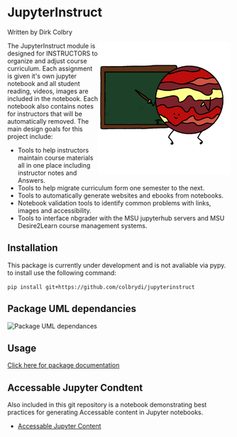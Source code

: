 # JupyterInstruct
Written by Dirk Colbry

<img alt="JupyterInstruct logo with a cartoon Jupyter writing on a green chalkboard. Image created by Tamara Colbry" src="https://raw.githubusercontent.com/colbrydi/jupyterinstruct/master/docs/images/JupyterInstruct_icon.png" style="float:right" width=300px> 

The JupyterInstruct module is designed for INSTRUCTORS to organize and adjust course curriculum. Each assignment is given it's own jupyter notebook and all student reading, videos, images are included in the notebook.  Each notebook also contains notes for instructors that will be automatically removed. The main design goals for this project include: 

- Tools to help instructors maintain course materials all in one place including instructor notes and Answers. 
- Tools to help migrate curriculum form one semester to the next.
- Tools to automatically generate websites and ebooks from notebooks. 
- Notebook validation tools to identify common problems with links, images and accessibility.
- Tools to interface nbgrader with the MSU jupyterhub servers and MSU Desire2Learn course management systems. 

## Installation

This package is currently under development and is not avaliable via pypy.  to install use the following command:

```pip install git+https://github.com/colbrydi/jupyterinstruct```

## Package UML dependancies

<img alt="Package UML dependances" src="https://github.com/colbrydi/jupyterinstruct/Accessable_Jupyter_content_for_INSTRUCTORS">


## Usage

[Click here for package documentation](https://colbrydi.github.io/jupyterinstruct/jupyterinstruct/index.html)

## Accessable Jupyter Condtent

Also included in this git repository is a notebook demonstrating best practices for generating Accessable content in Jupyter notebooks.

- [Accessable Jupyter Content](Accessable_Jupyter_content_for_INSTRUCTORS)


